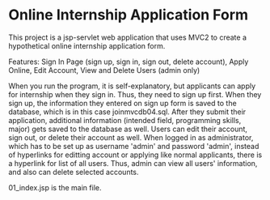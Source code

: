 # Online Internship Application Form

This project is a jsp-servlet web application that uses MVC2 to create a hypothetical online internship application form. 

Features: Sign In Page (sign up, sign in, sign out, delete account), Apply Online, Edit Account, View and Delete Users (admin only)

When you run the program, it is self-explanatory, but applicants can apply for internship when they sign in. Thus, they need to sign up first. When they sign up, the information they entered on sign up form is saved to the database, which is in this case joinmvcdb04.sql. After they submit their application, additional information (intended field, programming skills, major) gets saved to the database as well. Users can edit their account, sign out, or delete their account as well. 
When logged in as administrator, which has to be set up as username 'admin' and password 'admin', instead of hyperlinks for editting account or applying like normal applicants, there is a hyperlink for list of all users. Thus, admin can view all users' information, and also can delete selected accounts.

01_index.jsp is the main file.
